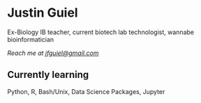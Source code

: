 # Justin Guiel
Ex-Biology IB teacher, current biotech lab technologist, wannabe bioinformatician

*Reach me at jfguiel@gmail.com*

## Currently learning
Python, R, Bash/Unix, Data Science Packages, Jupyter
